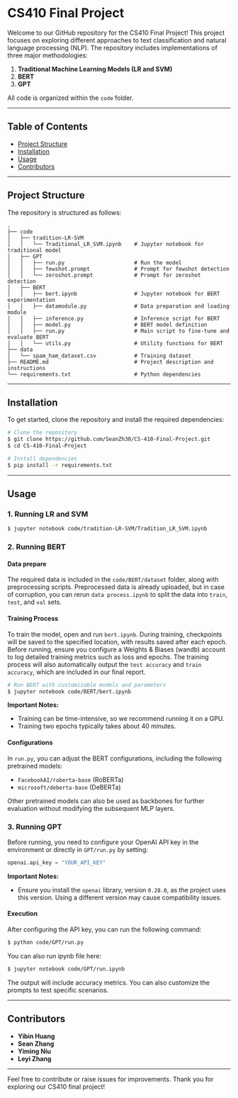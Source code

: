 # CS410 Final Project

Welcome to our GitHub repository for the CS410 Final Project! This project focuses on exploring different approaches to text classification and natural language processing (NLP). The repository includes implementations of three major methodologies:

1. **Traditional Machine Learning Models (LR and SVM)**
2. **BERT**
3. **GPT**


All code is organized within the `code` folder.

---

## Table of Contents
- [Project Structure](#project-structure)
- [Installation](#installation)
- [Usage](#usage)
- [Contributors](#contributors)

---

## Project Structure
The repository is structured as follows:

```
.
├── code
│   ├── tradition-LR-SVM
│   │   └── Traditional_LR_SVM.ipynb    # Jupyter notebook for traditional model
│   ├── GPT
│   │   ├── run.py                      # Run the model
│   │   ├── fewshot.prompt              # Prompt for fewshot detection
│   │   └── zeroshot.prompt             # Prompt for zeroshot detection
│   ├── BERT
│   │   ├── bert.ipynb                  # Jupyter notebook for BERT experimentation
│   │   ├── datamodule.py               # Data preparation and loading module
│   │   ├── inference.py                # Inference script for BERT
│   │   ├── model.py                    # BERT model definition
│   │   ├── run.py                      # Main script to fine-tune and evaluate BERT
│   │   └── utils.py                    # Utility functions for BERT
├── data
│   └── spam_ham_dataset.csv            # Training dataset
├── README.md                           # Project description and instructions
└── requirements.txt                    # Python dependencies
```

---

## Installation

To get started, clone the repository and install the required dependencies:

```bash
# Clone the repository
$ git clone https://github.com/SeanZh30/CS-410-Final-Project.git
$ cd CS-410-Final-Project

# Install dependencies
$ pip install -r requirements.txt
```

---

## Usage

### 1. Running LR and SVM

```bash
$ jupyter notebook code/tradition-LR-SVM/Tradition_LR_SVM.ipynb
```

### 2. Running BERT

#### Data prepare

The required data is included in the `code/BERT/dataset` folder, along with preprocessing scripts. Preprocessed data is already uploaded, but in case of corruption, you can rerun `data process.ipynb` to split the data into `train`, `test`, and `val` sets.

#### Training Process

To train the model, open and run `bert.ipynb`. During training, checkpoints will be saved to the specified location, with results saved after each epoch. Before running, ensure you configure a Weights & Biases (wandb) account to log detailed training metrics such as loss and epochs. The training process will also automatically output the `test accuracy` and `train accuracy`, which are included in our final report.

```bash
# Run BERT with customizable models and parameters
$ jupyter notebook code/BERT/bert.ipynb
```

**Important Notes:**
- Training can be time-intensive, so we recommend running it on a GPU.
- Training two epochs typically takes about 40 minutes.

#### Configurations

In `run.py`, you can adjust the BERT configurations, including the following pretrained models:
- `FacebookAI/roberta-base` (RoBERTa)
- `microsoft/deberta-base` (DeBERTa)

Other pretrained models can also be used as backbones for further evaluation without modifying the subsequent MLP layers.


### 3. Running GPT

Before running, you need to configure your OpenAI API key in the environment or directly in `GPT/run.py` by setting:

```python
openai.api_key = "YOUR_API_KEY"
```

**Important Notes:**
- Ensure you install the `openai` library, version `0.28.0`, as the project uses this version. Using a different version may cause compatibility issues.

#### Execution

After configuring the API key, you can run the following command:

```bash
$ python code/GPT/run.py
```

You can also run ipynb file here:

```bash
$ jupyter notebook code/GPT/run.ipynb
```

The output will include accuracy metrics. You can also customize the prompts to test specific scenarios.

---

## Contributors

- **Yibin Huang**
- **Sean Zhang**
- **Yiming Niu**
- **Leyi Zhang**
  
---

Feel free to contribute or raise issues for improvements. Thank you for exploring our CS410 final project!

